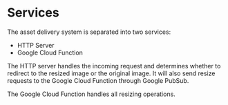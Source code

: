 # Services

The asset delivery system is separated into two services:

* HTTP Server&#x20;
* Google Cloud Function&#x20;

The HTTP server handles the incoming request and determines whether to redirect to the resized image or the original image. It will also send resize requests to the Google Cloud Function through Google PubSub.

The Google Cloud Function handles all resizing operations.&#x20;
